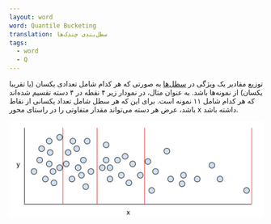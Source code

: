 ```yaml
---
layout: word
word: Quantile Bucketing
translation: سطل‌بندی چندک‌ها
tags:
  - word
  - Q
---
```

توزیع مقادیر یک ویژگی در [سطل‌ها](/B/bucketing) به صورتی که هر کدام شامل تعدادی یکسان (یا تقریبا یکسان) از نمونه‌ها باشد. به عنوان مثال، در نمودار زیر ۴ نقطه در ۴ دسته تقسیم شده‌اند که هر کدام شامل ۱۱ نمونه است. برای این که هر سطل شامل تعداد یکسانی از نقاط باشد، عرض هر دسته می‌تواند مقدار متفاوتی را در راستای محور x داشته باشد.

![](/assets/img/quantilebucketing.svg)